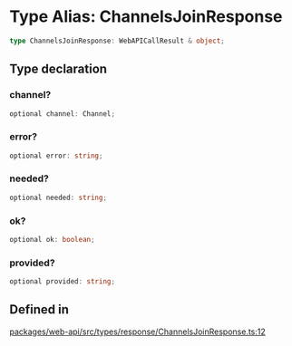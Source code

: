 # Type Alias: ChannelsJoinResponse

```ts
type ChannelsJoinResponse: WebAPICallResult & object;
```

## Type declaration

### channel?

```ts
optional channel: Channel;
```

### error?

```ts
optional error: string;
```

### needed?

```ts
optional needed: string;
```

### ok?

```ts
optional ok: boolean;
```

### provided?

```ts
optional provided: string;
```

## Defined in

[packages/web-api/src/types/response/ChannelsJoinResponse.ts:12](https://github.com/slackapi/node-slack-sdk/blob/c15385ef93ccdde9702f52f7d1f445999203d794/packages/web-api/src/types/response/ChannelsJoinResponse.ts#L12)
